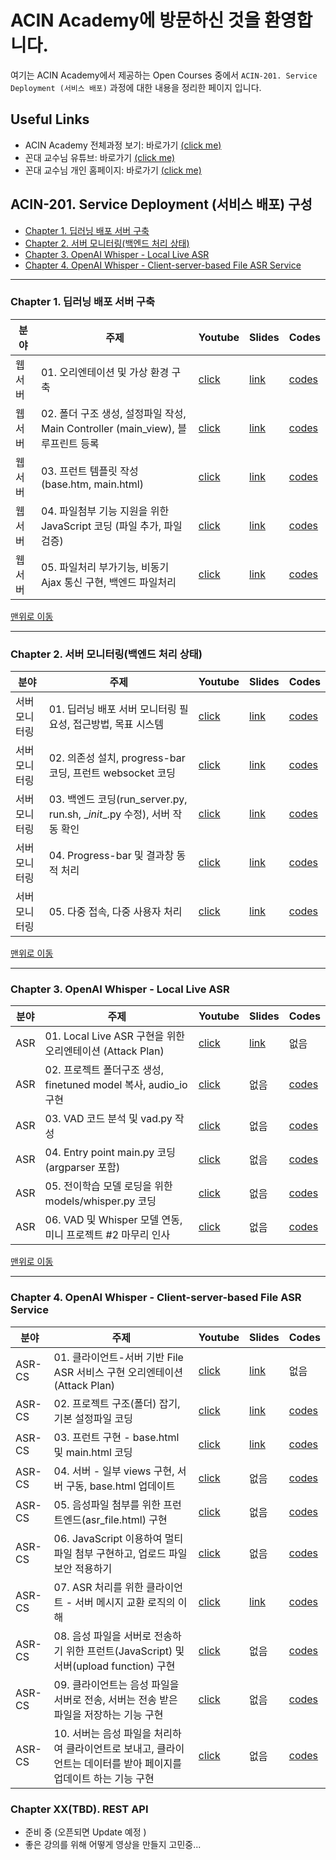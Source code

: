 # ACIN Academy에 방문하신 것을 환영합니다. <a id='top'></a>

여기는 ACIN Academy에서 제공하는 Open Courses 중에서 `ACIN-201. Service Deployment (서비스 배포)` 과정에 대한 내용을 정리한 페이지 입니다.

## Useful Links
- ACIN Academy 전체과정 보기: 바로가기 [(click me)](https://github.com/kafa46/acin_academy)
- 꼰대 교수님 유튜브: 바로가기 [(click me)](https://www.youtube.com/@kafa46)
- 꼰대 교수님 개인 홈페이지: 바로가기 [(click me)](https://prof.acin.kr/)

## ACIN-201. Service Deployment (서비스 배포) 구성
- [Chapter 1. 딥러닝 배포 서버 구축](#server)
- [Chapter 2. 서버 모니터링(백엔드 처리 상태)](#monitoring)
- [Chapter 3. OpenAI Whisper - Local Live ASR](#local_live_asr)
- [Chapter 4. OpenAI Whisper - Client-server-based File ASR Service](#cs-file-asr)
<hr>

### Chapter 1. 딥러닝 배포 서버 구축 <a id='server'></a>
|분야|주제|Youtube|Slides|Codes|
|---|---|---|---|---|
|웹 서버|01. 오리엔테이션 및 가상 환경 구축|[click](https://youtu.be/VQChvFGhxrE)|[link](https://github.com/kafa46/acin_academy/blob/master/01_deployment/01_web_server/01_web_server.pdf)|[codes](https://github.com/kafa46/acin_academy/tree/master/01_deployment/01_web_server)|
|웹 서버|02. 폴더 구조 생성, 설정파일 작성, Main Controller (main_view), 블루프린트 등록|[click](https://youtu.be/gBR3FvEIang)|[link](https://github.com/kafa46/acin_academy/blob/master/01_deployment/01_web_server/01_web_server.pdf)|[codes](https://github.com/kafa46/acin_academy/tree/master/01_deployment/01_web_server)|
|웹 서버|03. 프런트 템플릿 작성(base.htm, main.html)|[click](https://youtu.be/tv5swAHtqhk)|[link](https://github.com/kafa46/acin_academy/blob/master/01_deployment/01_web_server/01_web_server.pdf)|[codes](https://github.com/kafa46/acin_academy/tree/master/01_deployment/01_web_server)|
|웹 서버|04. 파일첨부 기능 지원을 위한 JavaScript 코딩 (파일 추가, 파일 검증)|[click](https://youtu.be/nM7DrE3okHA)|[link](https://github.com/kafa46/acin_academy/blob/master/01_deployment/01_web_server/01_web_server.pdf)|[codes](https://github.com/kafa46/acin_academy/tree/master/01_deployment/01_web_server)|
|웹 서버|05. 파일처리 부가기능, 비동기 Ajax 통신 구현, 백엔드 파일처리|[click](https://youtu.be/Ly31-ow14rc)|[link](https://github.com/kafa46/acin_academy/blob/master/01_deployment/01_web_server/01_web_server.pdf)|[codes](https://github.com/kafa46/acin_academy/tree/master/01_deployment/01_web_server)|

[맨위로 이동](#top)
<hr>

### Chapter 2. 서버 모니터링(백엔드 처리 상태) <a id='monitoring'></a>
|분야|주제|Youtube|Slides|Codes|
|---|---|---|---|---|
|서버 모니터링|01. 딥러닝 배포 서버 모니터링 필요성, 접근방법, 목표 시스템|[click](https://youtu.be/qP_Vt4tXWX0)|[link](https://github.com/kafa46/acin_academy/blob/master/201_deployment/03_whisper_local_live_asr/slides/01_whisper_local_live_asr_attack_plan.pdf)|[codes](https://github.com/kafa46/acin_academy/tree/master/01_deployment/02_progressbar)|
|서버 모니터링|02. 의존성 설치, progress-bar 코딩, 프런트 websocket 코딩|[click](https://youtu.be/jDD9191v_GA)|[link](https://github.com/kafa46/acin_academy/blob/master/01_deployment/02_progressbar/01_progress_bar.pdf)|[codes](https://github.com/kafa46/acin_academy/tree/master/01_deployment/02_progressbar)|
|서버 모니터링|03. 백엔드 코딩(run_server.py, run.sh, \__init__.py 수정), 서버 작동 확인|[click](https://youtu.be/4FoSOLBUxfk)|[link](https://github.com/kafa46/acin_academy/blob/master/01_deployment/02_progressbar/01_progress_bar.pdf)|[codes](https://github.com/kafa46/acin_academy/tree/master/01_deployment/02_progressbar)|
|서버 모니터링|04. Progress-bar 및 결과창 동적 처리|[click](https://youtu.be/1R5Q8gA2NMg)|[link](https://github.com/kafa46/acin_academy/blob/master/01_deployment/02_progressbar/01_progress_bar.pdf)|[codes](https://github.com/kafa46/acin_academy/tree/master/01_deployment/02_progressbar)|
|서버 모니터링|05. 다중 접속, 다중 사용자 처리|[click](https://youtu.be/qM_pdELVXhA)|[link](https://github.com/kafa46/acin_academy/blob/master/01_deployment/02_progressbar/01_progress_bar.pdf)|[codes](https://github.com/kafa46/acin_academy/tree/master/01_deployment/02_progressbar)|

[맨위로 이동](#top)
<hr>

### Chapter 3. OpenAI Whisper - Local Live ASR <a id='local_live_asr'></a>
|분야|주제|Youtube|Slides|Codes|
|---|---|---|---|---|
|ASR|01. Local Live ASR 구현을 위한 오리엔테이션 (Attack Plan)|[click](https://youtu.be/M2feOKAoXTc)|[link](https://github.com/kafa46/acin_academy/blob/master/201_deployment/03_whisper_local_live_asr/slides/01_whisper_local_live_asr_attack_plan.pdf)|없음|
|ASR|02. 프로젝트 폴더구조 생성, finetuned model 복사, audio_io 구현|[click](https://youtu.be/WcDYe3rswI4)|없음|[codes](https://github.com/kafa46/acin_academy/tree/master/201_deployment/03_whisper_local_live_asr)|
|ASR|03. VAD 코드 분석 및 vad.py 작성|[click](https://youtu.be/DQW0cqXYa6Q)|없음|[codes](https://github.com/kafa46/acin_academy/tree/master/201_deployment/03_whisper_local_live_asr)|
|ASR|04. Entry point main.py 코딩 (argparser 포함)|[click](https://youtu.be/4NqRilfuTpA)|없음|[codes](https://github.com/kafa46/acin_academy/tree/master/201_deployment/03_whisper_local_live_asr)|
|ASR|05. 전이학습 모델 로딩을 위한 models/whisper.py 코딩|[click](https://youtu.be/KXcZLEuxMA4)|없음|[codes](https://github.com/kafa46/acin_academy/tree/master/201_deployment/03_whisper_local_live_asr)|
|ASR|06. VAD 및 Whisper 모델 연동, 미니 프로젝트 #2 마무리 인사|[click](https://youtu.be/cWp4vaPGeww)|없음|[codes](https://github.com/kafa46/acin_academy/tree/master/201_deployment/03_whisper_local_live_asr)|


[맨위로 이동](#top)
<hr>

### Chapter 4. OpenAI Whisper - Client-server-based File ASR Service <a id='cs-file-asr'></a>
|분야|주제|Youtube|Slides|Codes|
|---|---|---|---|---|
|ASR-CS|01. 클라이언트-서버 기반 File ASR 서비스 구현 오리엔테이션 (Attack Plan)|[click](https://youtu.be/0tXTsIUNMOI)|[link](https://github.com/kafa46/acin_academy/blob/master/201_deployment/04_file_asr_no_socket/references/01_client-server_file_asr_no_socket.pdf)|없음|
|ASR-CS|02. 프로젝트 구조(폴더) 잡기, 기본 설정파일 코딩|[click](https://youtu.be/mSwujzcZ__A)|[link](https://github.com/kafa46/acin_academy/blob/master/201_deployment/04_file_asr_no_socket/references/01_client-server_file_asr_no_socket.pdf)|[codes](https://github.com/kafa46/acin_academy/tree/master/201_deployment/04_file_asr_no_socket)|
|ASR-CS|03. 프런트 구현 - base.html 및 main.html 코딩|[click](https://youtu.be/G4SVV7bppyg)|[link](https://github.com/kafa46/acin_academy/blob/master/201_deployment/04_file_asr_no_socket/references/01_client-server_file_asr_no_socket.pdf)|[codes](https://github.com/kafa46/acin_academy/tree/master/201_deployment/04_file_asr_no_socket)|
|ASR-CS|04. 서버 - 일부 views 구현, 서버 구동, base.html 업데이트|[click](https://youtu.be/wAw7TcEFpGw)|없음|[codes](https://github.com/kafa46/acin_academy/tree/master/201_deployment/04_file_asr_no_socket)|
|ASR-CS|05. 음성파일 첨부를 위한 프런트엔드(asr_file.html) 구현|[click](https://youtu.be/IM-Ano8Yfdc)|없음|[codes](https://github.com/kafa46/acin_academy/tree/master/201_deployment/04_file_asr_no_socket)|
|ASR-CS|06. JavaScript 이용하여 멀티 파일 첨부 구현하고, 업로드 파일 보안 적용하기|[click](https://youtu.be/PgoHzI1TNlA)|없음|[codes](https://github.com/kafa46/acin_academy/tree/master/201_deployment/04_file_asr_no_socket)|
|ASR-CS|07. ASR 처리를 위한  클라이언트 - 서버 메시지 교환 로직의 이해|[click](https://youtu.be/6ZMVdTqzSbA)|[link](https://github.com/kafa46/acin_academy/blob/master/201_deployment/04_file_asr_no_socket/references/07_client-server_work-flow.pdf)|[codes](https://github.com/kafa46/acin_academy/tree/master/201_deployment/04_file_asr_no_socket)|
|ASR-CS|08. 음성 파일을 서버로 전송하기 위한 프런트(JavaScript) 및 서버(upload function) 구현|[click](https://youtu.be/Zz5U4xltx_c)|없음|[codes](https://github.com/kafa46/acin_academy/tree/master/201_deployment/04_file_asr_no_socket)|
|ASR-CS|09. 클라이언트는 음성 파일을 서버로 전송, 서버는 전송 받은 파일을 저장하는 기능 구현|[click](https://youtu.be/uXG0ht9OdDw)|없음|[codes](https://github.com/kafa46/acin_academy/tree/master/201_deployment/04_file_asr_no_socket)|
|ASR-CS|10. 서버는 음성 파일을 처리하여 클라이언트로 보내고, 클라이언트는 데이터를 받아 페이지를 업데이트 하는 기능 구현|[click](https://youtu.be/VFiIujieAIc)|없음|[codes](https://github.com/kafa46/acin_academy/tree/master/201_deployment/04_file_asr_no_socket)|

### Chapter XX(TBD). REST API
- 준비 중 (오픈되면 Update 예정 )
- 좋은 강의를 위해 어떻게 영상을 만들지 고민중...